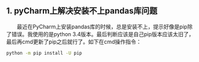# 

## 1. pyCharm上解决安装不上pandas库问题

&emsp;&emsp;最近在PyCharm上安装pandas库的时候，总是安装不上，提示好像是pip除了错误。我使用的是python 3.4版本。最后判断应该是自己pip版本应该太旧了，最后再cmd更新了pip之后就行了。如下在cmd操作指令：

```bash
python -m pip install -U pip
```

